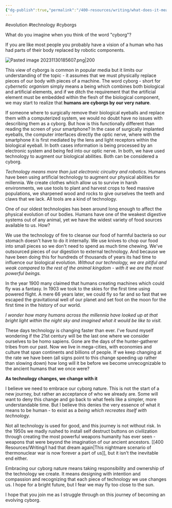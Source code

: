 ```yaml
---
{"dg-publish":true,"permalink":"/400-resources/writing/what-does-it-mean-to-be-a-cyborg/"}
---
```


#evolution #technology #cyborgs 

What do you imagine when you think of the word "cyborg"? 

If you are like most people you probably have a vision of a human who has had parts of their body replaced by robotic components. 

![Pasted image 20231130185607.png|200](/img/user/Attachments/Pasted%20image%2020231130185607.png)

This view of cyborgs is common in popular media but it limits our understanding of the topic - it assumes that we must physically replace pieces of our body with pieces of a machine.  The word cyborg - short for *cybernetic organism* simply means a being which combines both biological and artificial elements, and if we ditch the requirement that the artificial element must be embedded within the flesh of the biological component, we may start to realize that **humans are cyborgs by our very nature**.

If someone where to surgically remove their biological eyeballs and replace them with a computerized system, we would no doubt have no issues with describing them as a cyborg. But how is this functionally different than reading the screen of your smartphone? In the case of surgically implanted eyeballs, the computer interfaces directly the optic nerve, where with the smartphone it is first mediated by the lens and light receptors within the biological eyeball. In both cases information is being processed by an electronic system and being fed into our optic nerve. In both, we have used technology to augment our biological abilities. Both can be considered a cyborg.

*Technology means more than just electronic circuitry and robotics.* Humans have been using artificial technology to augment our physical abilities for millennia. We create clothes which allow us to survive in harsh environments, we use tools to plant and harvest crops to feed massive populations, we sharpened wood and rocks to give ourselves the teeth and claws that we lack. All tools are a kind of technology.

One of our oldest technologies has been around long enough to affect the physical evolution of our bodies. Humans have one of the weakest digestive systems out of any animal, yet we have the widest variety of food sources available to us. How?

We use the technology of fire to cleanse our food of harmful bacteria so our stomach doesn't have to do it internally. We use knives to chop our food into small pieces so we don't need to spend as much time chewing. We've outsourced pieces of our digestion to external technology. And because we have been doing this for hundreds of thousands of years its had time to influence our biological evolution. *Without our technology, we are pitiful and weak compared to the rest of the animal kingdom - with it we are the most powerful beings.* 

In the year 1900 many claimed that humans creating machines which could fly was a fantasy. In 1903 we took to the skies for the first time using powered flight. A mere 66 years later, we could fly so far and so fast that we escaped the gravitational well of our planet and set foot on the moon for the first time in the history of our world.

*I wonder how many humans across the millennia have looked up at that bright light within the night sky and imagined what it would be like to visit.* 

These days technology is changing faster than ever. I've found myself wondering if the 21st century will be the last one where we consider ourselves to be homo sapiens. Gone are the days of the hunter-gatherer tribes from our past. Now we live in mega-cities, with economies and culture that span continents and billions of people. If we keep changing at the rate we have been (all signs point to this change speeding up rather than slowing down) how long will it be before we become unrecognizable to the ancient humans that we once were?

**As technology changes, we change with it**

I believe we need to embrace our cyborg nature. This is not the start of a new journey, but rather an acceptance of who we already are. Some will want to deny this change and go back to what feels like a simpler, more understandable time. But I believe this denies the very essence of what it means to be human - to exist as a *being which recreates itself with technology.* 

Not all technology is used for good, and this journey is not without risk. In the 1950s we madly rushed to install self destruct buttons on civilization through creating the most powerful weapons humanity has ever seen - weapons that were beyond the imagination of our ancient ancestors. [[400 Resources/Writing/I had that dream again\|This nightmare scenario of thermonuclear war is now forever a part of us]], but it isn't the inevitable end either.

Embracing our cyborg nature means taking responsibility and ownership of the technology we create. It means designing with intention and compassion and recognizing that each piece of technology we use changes us. I hope for a bright future, but I fear we may fly too close to the sun. 

I hope that you join me as I struggle through on this journey of becoming an evolving cyborg.

